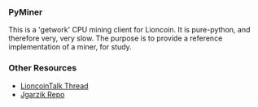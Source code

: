 ### PyMiner ###

This is a 'getwork' CPU mining client for Lioncoin. It is pure-python, and therefore very, very slow.  The purpose is to provide a reference implementation of a miner, for study.

### Other Resources ###

- [LioncoinTalk Thread](https://bitcointalk.org/index.php?topic=3546.0)
- [Jgarzik Repo](https://github.com/jgarzik/pyminer)